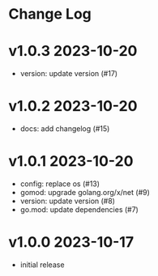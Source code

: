 # Change Log

# v1.0.3 2023-10-20

- version: update version (#17)

# v1.0.2 2023-10-20

- docs: add changelog (#15)

# v1.0.1 2023-10-20

- config: replace os (#13)
- gomod: upgrade golang.org/x/net (#9)
- version: update version (#8)
- go.mod: update dependencies (#7)

# v1.0.0 2023-10-17

- initial release
